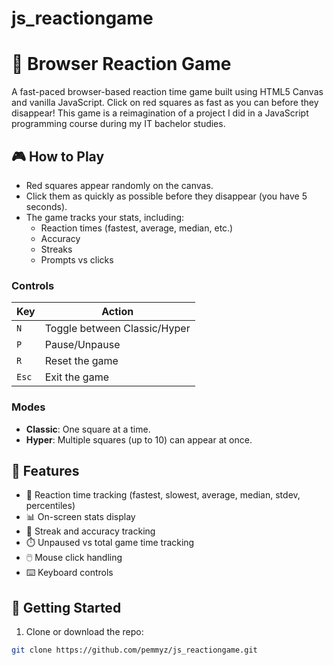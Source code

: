 # js_reactiongame

# 🧠 Browser Reaction Game

A fast-paced browser-based reaction time game built using HTML5 Canvas and vanilla JavaScript. Click on red squares as fast as you can before they disappear!
This game is a reimagination of a project I did in a JavaScript programming course during my IT bachelor studies.

## 🎮 How to Play

- Red squares appear randomly on the canvas.
- Click them as quickly as possible before they disappear (you have 5 seconds).
- The game tracks your stats, including:
  - Reaction times (fastest, average, median, etc.)
  - Accuracy
  - Streaks
  - Prompts vs clicks

### Controls

| Key | Action                        |
|-----|-------------------------------|
| `N` | Toggle between Classic/Hyper |
| `P` | Pause/Unpause                |
| `R` | Reset the game               |
| `Esc` | Exit the game               |

### Modes

- **Classic**: One square at a time.
- **Hyper**: Multiple squares (up to 10) can appear at once.

## 🧪 Features

- 🔺 Reaction time tracking (fastest, slowest, average, median, stdev, percentiles)
- 📊 On-screen stats display
- 🧠 Streak and accuracy tracking
- ⏱️ Unpaused vs total game time tracking
- 🖱️ Mouse click handling
- ⌨️ Keyboard controls

## 🚀 Getting Started

1. Clone or download the repo:

```bash
git clone https://github.com/pemmyz/js_reactiongame.git
